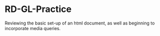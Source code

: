 # RD-GL-Practice
Reviewing the basic set-up of an html document, as well as beginning to incorporate media queries. 
